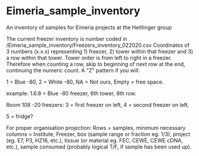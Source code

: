 # Eimeria_sample_inventory
An inventory of samples for Eimeria projects at the Heitlinger group


The current freezer inventory is number coded in /Eimeria_sample_inventory/Freezers_inventory_022020.csv
Coordinates of 3 numbers (x.x.x) representing 1) freezer, 2) tower within that freezer and 3) a row within that tower.
Tower order is from left to right in a freezer. Therefore when counting a row, skip to beginning of next row at the end,
continuing the numeric count. A "Z" pattern if you will.


1 = Blue -80,
2 = White -80,
NA = Not ours,
Empty = free space.

example: 1.6.8 = Blue -80 freezer, 6th tower, 8th row.

Room 108 -20 freezers: 
3 = first freezer on left,
4 = second freezer on left,

5 = fridge?

For proper organisation projection: 
Rows = samples,
minimum necessary columns = Institute, Freezer, box (sample range or fraction eg. 1/3), project (eg. E7, P3, HZ16, etc.), tissue (or material eg. FEC, CEWE, CEWE cDNA, etc.), sample consumed (probably logical T/F, if sample has been used up). 